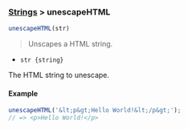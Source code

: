 ### [Strings](../) > unescapeHTML

```js
unescapeHTML(str)
```

> Unscapes a HTML string.

- <code>str {string}</code>

The HTML string to unescape.

#### Example
```js
unescapeHTML('&lt;p&gt;Hello World!&lt;/p&gt;');
// => <p>Hello World!</p>
```
